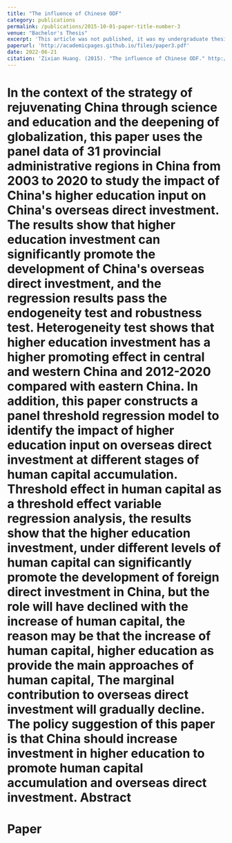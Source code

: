 ```yaml
---
title: "The influence of Chinese ODF"
category: publications
permalink: /publications/2015-10-01-paper-title-number-3
venue: "Bachelor's Thesis"
excerpt: 'This article was not published, it was my undergraduate thesis.'
paperurl: 'http://academicpages.github.io/files/paper3.pdf'
date: 2022-06-21
citation: 'Zixian Huang. (2015). "The influence of Chinese ODF." http://academicpages.github.io/publications/paper3.pdf'
---
```


In the context of the strategy of rejuvenating China through science and education and the deepening of globalization, this paper uses the panel data of 31 provincial administrative regions in China from 2003 to 2020 to study the impact of China's higher education input on China's overseas direct investment. The results show that higher education investment can significantly promote the development of China's overseas direct investment, and the regression results pass the endogeneity test and robustness test. Heterogeneity test shows that higher education investment has a higher promoting effect in central and western China and 2012-2020 compared with eastern China. In addition, this paper constructs a panel threshold regression model to identify the impact of higher education input on overseas direct investment at different stages of human capital accumulation. Threshold effect in human capital as a threshold effect variable regression analysis, the results show that the higher education investment, under different levels of human capital can significantly promote the development of foreign direct investment in China, but the role will have declined with the increase of human capital, the reason may be that the increase of human capital, higher education as provide the main approaches of human capital, The marginal contribution to overseas direct investment will gradually decline. The policy suggestion of this paper is that China should increase investment in higher education to promote human capital accumulation and overseas direct investment.
Abstract
======

Paper
======

